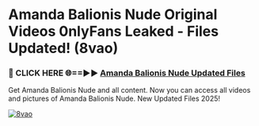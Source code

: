 # Amanda Balionis Nude Original Videos 0nlyFans Leaked - Files Updated! (8vao)

<h3>🔴 CLICK HERE 🌐==►► <a href="https://tinyurl.com/4mcuefdz" rel="nofollow">Amanda Balionis Nude Updated Files</a></h3>

Get Amanda Balionis Nude and all content. Now you can access all videos and pictures of Amanda Balionis Nude. New Updated Files 2025!

[![8vao](https://i.imgur.com/StAQSOY.gif)](https://tinyurl.com/4mcuefdz)
